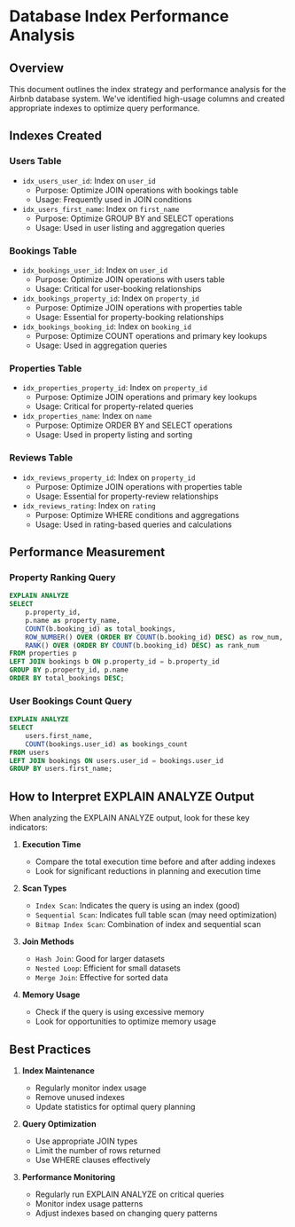 # Database Index Performance Analysis

## Overview
This document outlines the index strategy and performance analysis for the Airbnb database system. We've identified high-usage columns and created appropriate indexes to optimize query performance.

## Indexes Created

### Users Table
- `idx_users_user_id`: Index on `user_id`
  - Purpose: Optimize JOIN operations with bookings table
  - Usage: Frequently used in JOIN conditions
- `idx_users_first_name`: Index on `first_name`
  - Purpose: Optimize GROUP BY and SELECT operations
  - Usage: Used in user listing and aggregation queries

### Bookings Table
- `idx_bookings_user_id`: Index on `user_id`
  - Purpose: Optimize JOIN operations with users table
  - Usage: Critical for user-booking relationships
- `idx_bookings_property_id`: Index on `property_id`
  - Purpose: Optimize JOIN operations with properties table
  - Usage: Essential for property-booking relationships
- `idx_bookings_booking_id`: Index on `booking_id`
  - Purpose: Optimize COUNT operations and primary key lookups
  - Usage: Used in aggregation queries

### Properties Table
- `idx_properties_property_id`: Index on `property_id`
  - Purpose: Optimize JOIN operations and primary key lookups
  - Usage: Critical for property-related queries
- `idx_properties_name`: Index on `name`
  - Purpose: Optimize ORDER BY and SELECT operations
  - Usage: Used in property listing and sorting

### Reviews Table
- `idx_reviews_property_id`: Index on `property_id`
  - Purpose: Optimize JOIN operations with properties table
  - Usage: Essential for property-review relationships
- `idx_reviews_rating`: Index on `rating`
  - Purpose: Optimize WHERE conditions and aggregations
  - Usage: Used in rating-based queries and calculations

## Performance Measurement

### Property Ranking Query
```sql
EXPLAIN ANALYZE
SELECT 
    p.property_id,
    p.name as property_name,
    COUNT(b.booking_id) as total_bookings,
    ROW_NUMBER() OVER (ORDER BY COUNT(b.booking_id) DESC) as row_num,
    RANK() OVER (ORDER BY COUNT(b.booking_id) DESC) as rank_num
FROM properties p
LEFT JOIN bookings b ON p.property_id = b.property_id
GROUP BY p.property_id, p.name
ORDER BY total_bookings DESC;
```

### User Bookings Count Query
```sql
EXPLAIN ANALYZE
SELECT 
    users.first_name,
    COUNT(bookings.user_id) as bookings_count
FROM users
LEFT JOIN bookings ON users.user_id = bookings.user_id
GROUP BY users.first_name;
```

## How to Interpret EXPLAIN ANALYZE Output

When analyzing the EXPLAIN ANALYZE output, look for these key indicators:

1. **Execution Time**
   - Compare the total execution time before and after adding indexes
   - Look for significant reductions in planning and execution time

2. **Scan Types**
   - `Index Scan`: Indicates the query is using an index (good)
   - `Sequential Scan`: Indicates full table scan (may need optimization)
   - `Bitmap Index Scan`: Combination of index and sequential scan

3. **Join Methods**
   - `Hash Join`: Good for larger datasets
   - `Nested Loop`: Efficient for small datasets
   - `Merge Join`: Effective for sorted data

4. **Memory Usage**
   - Check if the query is using excessive memory
   - Look for opportunities to optimize memory usage

## Best Practices

1. **Index Maintenance**
   - Regularly monitor index usage
   - Remove unused indexes
   - Update statistics for optimal query planning

2. **Query Optimization**
   - Use appropriate JOIN types
   - Limit the number of rows returned
   - Use WHERE clauses effectively

3. **Performance Monitoring**
   - Regularly run EXPLAIN ANALYZE on critical queries
   - Monitor index usage patterns
   - Adjust indexes based on changing query patterns
